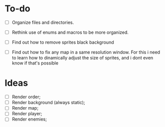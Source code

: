 # To-do

- [ ] Organize files and directories.
- [ ] Rethink use of enums and macros to be more organized.
- [ ] Find out how to remove sprites black background
- [ ] Find out how to fix any map in a same resolution window. For this i need to learn how to dinamically adjust the size of sprites, and i dont even
know if that's possible


# Ideas

- [ ] Render order;
 - [ ] Render background (always static);
 - [ ] Render map;
 - [ ] Render player;
 - [ ] Render enemies;
